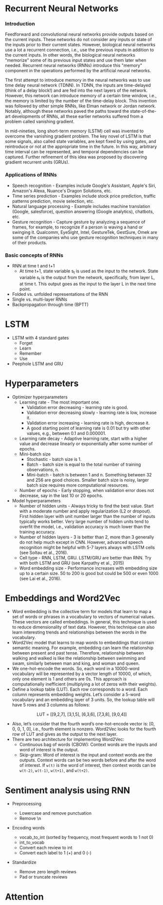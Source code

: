 # Recurrent Neural Networks
### Introduction
Feedforward and convolutional neural networks provide outputs based on the current inputs. These networks do not consider any inputs or state of the inputs prior to their current states. However, biological neural networks use a lot a recurrent connection, i.e., use the previous inputs in addition to the current inputs. In other words, the biological neural networks "memorize" some of its previous input states and use them later when needed. Recurrent neural networks (RNNs) introduce this "memory" component in the operations performed by the artificial neural networks.

The first attempt to introduce memory in the neural networks was to use time delay neural network (TDNN). In TDNN, the inputs are time-delayed (think of a delay block!) and are fed into the next layers of the network. However, this network can introduce memory of a certain time window, i.e., the memory is limited by the number of the time-delay block. This invention was followed by other simple RNNs, like Elman network or Jordan network. Notably, although these networks paved the paths toward the state-of-the-art developments of RNNs, all these earlier networks suffered from a problem called vanishing gradient.

In mid-nineties, long short-term memory (LSTM) cell was invented to overcome the vanishing gradient problem. The key novel of LSTM is that some signals, also called state variables, are kept fixed by using gates, and reintroduce or not at the appropriate time in the future. In this way, arbitrary time interval can be represented, and temporal dependencies can be captured. Further refinement of this idea was proposed by discovering gradient recurrent units (GRUs).

### Applications of RNNs
* Speech recognition - Examples include Google's Assistant, Apple's Siri, Amazon's Alexa, Nuance's Dragon Solutions, etc.
* Time series prediction - Examples include stock price prediction, traffic patterns prediction, movie selection, etc.
* Natural language processing - Example includes machine translation (Google, salesforce), question answering (Google analytics), chatbots, etc.
* Gesture recognition - Capture gesture by analyzing a sequence of frames, for example, to recognize if a person is waving a hand or swinging it. Qualcomm, EyeSight, Intel, GestureTek, GestSure, Omek are some of the companies who use gesture recognition techniques in many of their products.


### Basic concepts of RNNs
* RNN at time t and t+1
  * At time t+1, state variable s<sub>t</sub> is used as the input to the network. State variable s<sub>t</sub> is the output from the network, specifically, from layer L, at time t. This output goes as the input to the layer L in the next time point. 
* Folded vs. unfolded representations of the RNN
* Single vs. multi-layer RNNs
* Backpropagation through time (BPTT)

# LSTM
  * LSTM with 4 standard gates
    * Forget
    * Learn
    * Remember 
    * Use
  * Peephole LSTM and GRU

# Hyperparameters
  * Optimizer hyperparameters
    * Learning rate - The most important one.
      * Validation error decreasing - learning rate is good.
      * Validation error decreasing slowly - learning rate is low, increase it.
      * Validation error increasing - learning rate is high, decrease it.
      * A good starting point of learning rate is 0.01 but try with other values, e.g., between 0.1 and 0.000001.
    * Learning rate decay - Adaptive learning rate, start with a higher value  and decrease linearly or exponentially after some number of epochs.
    * Mini-batch size
      * Stochastic - batch size is 1.
      * Batch - batch size is equal to the total number of training observations, n.
      * Mini-batch - batch is between 1 and n. Something between 32 and 256 are good choices. Smaller batch size is noisy, larger batch size requires more computational resources.
    * Number of epochs - Early stopping, when validation error does not decrease, say in the last 10 or 20 epochs.
  * Model hyperparameters
    * Number of hidden units - Always tricky to find the best value. Start with a moderate number and apply regularization (L2 or dropout). First hidden layer with unit number larger than the number of inputs typically works better. Very large number of hidden units tend to overfit the model, i.e., validation accuracy is much lower than the training accuracy.
    * Number of hidden layers - 3 is better than 2, more than 3 generally do not help much except in CNN. However, advanced speech recognition might be helpful with 5-7 layers always with LSTM cells (see Soltau et al., 2016).
    * Cell type - RNN, LSTM, GRU. LSTM/GRU are better than RNN. Try with both LSTM and GRU (see Karpathy et al., 2015)
    * Word embedding size - Performance increases with embedding size up to a certain size. 50 to 200 is good but could be 500 or even 1000 (see Lai et al., 2016).

# Embeddings and Word2Vec
  * Word embedding is the collective term for models that learn to map a set of words or phrases in a vocabulary to vectors of numerical values. These vectors are called embeddings. In general, this technique is used to reduce dimensionality of text data. However, this technique can also learn interesting trends and relationships between the words in the vocabulary.
  * Word2Vec model that learns to map words to embeddings that contain semantic meaning. For example, embedding can learn the relationship between present and past tense. Therefore, relationship between walking and walked is like the relationship between swimming and swam, similarly between man and king, and woman and queen.
  * We one-hot-encode the words. So, each word in a 10000-word vocabulary will be represented by a vector length of 10000, of which, only one element is 1 and others are 0s. This approach is computationally inefficient (multiplying a lot of zeros with their weights). 
  * Define a lookup table (LUT). Each row corresponds to a word. Each column represents embedding weights. Let’s consider a 5-word vocabulary and an embedding layer of 3 units. So, the lookup table will have 5 rows and 3 columns as follows:
  <p align="center">
  LUT = [[9,2,7],
         [3,1,5],
         [6,3,6],
         [7,3,8],
         [9,0,4]]
  </p>
  
  * Also, let’s consider that the fourth word’s one-hot-encode vector is: [0, 0, 0, 1, 0], i.e., fourth element is nonzero. Word2Vec looks for the fourth row of LUT and gives as the output to the next layer.
  * There are two architecture for implementing Word2Vec:
    * Continuous bag of words (CBOW): Context words are the inputs and word of interest is the output. 
    * Skip-gram: Word of interest is the input and context words are the outputs. Context words can be two words before and after the word of interest. If `w(t)` is the word of interest, then context words can be `w(t-2)`, `w(t-1)`, `w(t+1)`, and `w(t+2)`.

  
# Sentiment analysis using RNN
* Preprocessing
  * Lowercase and remove punctuation
  * Remove \n

* Encoding words
  * vocab_to_int (sorted by frequency, most frequent words to 1 not 0)
  * int_to_vocab
  * Convert each review to int
  * Convert each label to 1 (+) and 0 (-)

* Standardize
  * Remove zero length reviews
  * Pad or truncate reviews


# Attention
